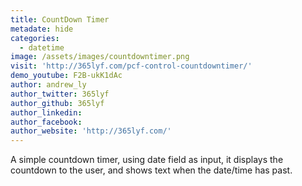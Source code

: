 ```yaml
---
title: CountDown Timer
metadate: hide
categories:
  - datetime
image: /assets/images/countdowntimer.png
visit: 'http://365lyf.com/pcf-control-countdowntimer/'
demo_youtube: F2B-ukK1dAc
author: andrew_ly
author_twitter: 365lyf
author_github: 365lyf
author_linkedin:
author_facebook:
author_website: 'http://365lyf.com/'
---
```


A simple countdown timer, using date field as input, it displays the countdown to the user, and shows text when the date/time has past.
